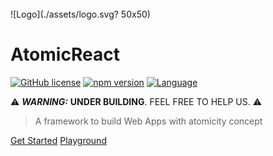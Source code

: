 
</br>
![Logo](./assets/logo.svg? 50x50)

# AtomicReact
[![GitHub license](https://img.shields.io/badge/license-MIT-blue.svg)](https://github.com/Guihgo/AtomicReact/blob/master/LICENSE)
[![npm version](https://img.shields.io/npm/v/atomicreact.svg?style=flat)](https://www.npmjs.com/package/atomicreact) [![Language](https://img.shields.io/github/languages/top/atomicreact/atomicreact.svg?colorB=00a700)](https://github.com/AtomicReact/AtomicReact/search?l=javascript)


:warning:
***WARNING:*** **UNDER BUILDING**. FEEL FREE TO HELP US.
:warning:
> A framework to build Web Apps with atomicity concept

[Get Started](getStarted.md)
[Playground](https://playground-atomicreact.herokuapp.com)
